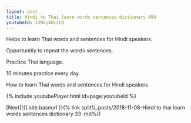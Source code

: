 ```yaml
---
layout: post
title: Hindi to Thai learn words sentences dictionary 494 
youtubeId: JJNkj4UL1CQ
---
```

 
 
Helps to learn Thai words and sentences for Hindi speakers.

Opportunitiy to repeat the words sentences. 

Practice Thai language. 
 
10 minutes practice every day. 
 
How to learn Thai words and sentences for Hindi speakers 
 
{% include youtubePlayer.html id=page.youtubeId %}
 
 
[Next]({{ site.baseurl }}{% link  split1/_posts/2018-11-08-Hindi to thai learn words sentences dictionary 33 .md%})
 
